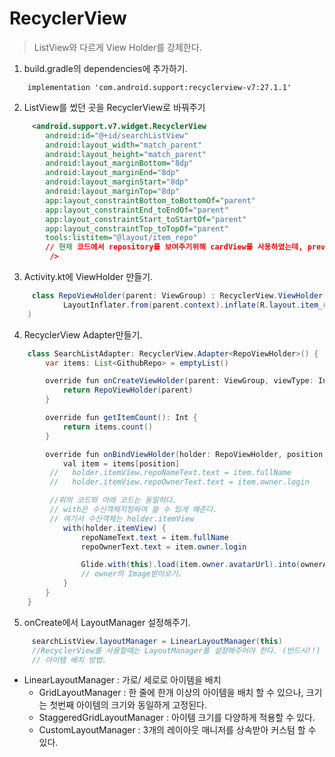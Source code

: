 # RecyclerView
> ListView와 다르게 View Holder를 강제한다.

1. build.gradle의 dependencies에 추가하기.
```
    implementation 'com.android.support:recyclerview-v7:27.1.1'
```

2. ListView를 썼던 곳을 RecyclerView로 바꿔주기
```xml
	 <android.support.v7.widget.RecyclerView
        android:id="@+id/searchListView"
        android:layout_width="match_parent"
        android:layout_height="match_parent"
        android:layout_marginBottom="8dp"
        android:layout_marginEnd="8dp"
        android:layout_marginStart="8dp"
        android:layout_marginTop="8dp"
        app:layout_constraintBottom_toBottomOf="parent"
        app:layout_constraintEnd_toEndOf="parent"
        app:layout_constraintStart_toStartOf="parent"
        app:layout_constraintTop_toTopOf="parent"
        tools:listitem="@layout/item_repo"
        // 현재 코드에서 repository를 보여주기위해 cardView를 사용하였는데, preview에서 카드뷰의 형태를 그대로 보기위해 쓰는 코드.
         />
```

3. Activity.kt에 ViewHolder 만들기.

```java
	 class RepoViewHolder(parent: ViewGroup) : RecyclerView.ViewHolder(
            LayoutInflater.from(parent.context).inflate(R.layout.item_repo, parent, false)
    )

```

4. RecyclerView Adapter만들기.
```java
	class SearchListAdapter: RecyclerView.Adapter<RepoViewHolder>() {
        var items: List<GithubRepo> = emptyList()

        override fun onCreateViewHolder(parent: ViewGroup, viewType: Int): RepoViewHolder {
            return RepoViewHolder(parent)
        }

        override fun getItemCount(): Int {
            return items.count()
        }

        override fun onBindViewHolder(holder: RepoViewHolder, position: Int) {
            val item = items[position]
         //   holder.itemView.repoNameText.text = item.fullName
         //   holder.itemView.repoOwnerText.text = item.owner.login

         //위의 코드와 아래 코드는 동일하다.
         // with은 수신객체지정하여 쓸 수 있게 해준다. 
         // 여기서 수신객체는 holder.itemView
            with(holder.itemView) {
                repoNameText.text = item.fullName
                repoOwnerText.text = item.owner.login

                Glide.with(this).load(item.owner.avatarUrl).into(ownerAvatarImage)
                // owner의 Image받아오기.
            }
        }
    }
```

5. onCreate에서 LayoutManager 설정해주기.

```java
     searchListView.layoutManager = LinearLayoutManager(this)
     //RecyclerView를 사용할때는 LayoutManager를 설정해주어야 한다. (반드시!!)
     // 아이템 배치 방법.
```

* LinearLayoutManager : 가로/ 세로로 아이템을 배치
 	* GridLayoutManager : 한 줄에 한개 이상의 아이템을 배치 할 수 있으나, 크기는 첫번째 아이템의 크기와 동일하게 고정된다.
 	* StaggeredGridLayoutManager : 아이템 크기를 다양하게 적용할 수 있다.
 	* CustomLayoutManager : 3개의 레이아웃 매니저를 상속받아 커스텀 할 수 있다.
